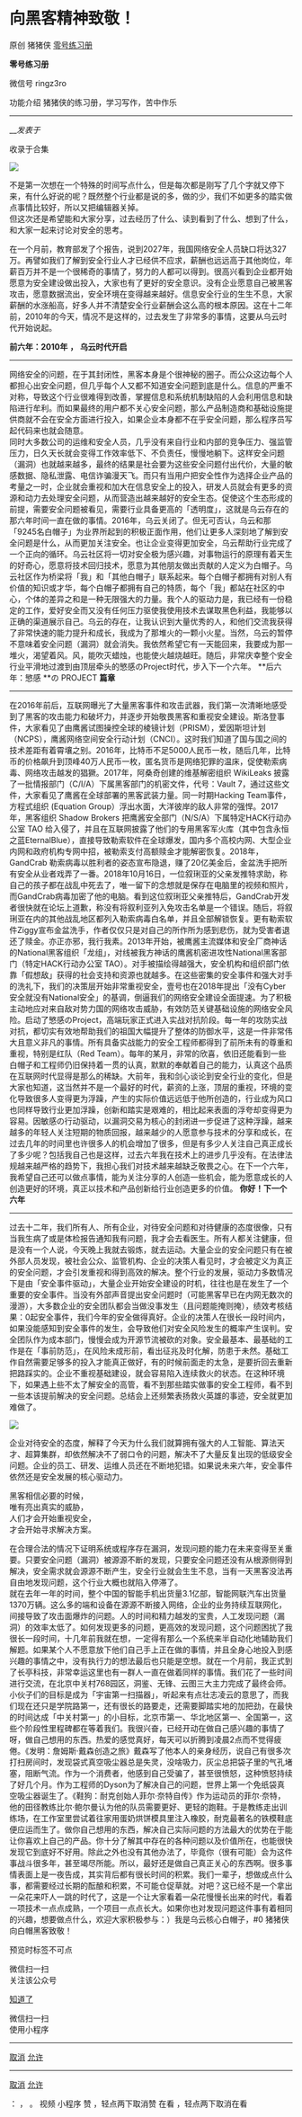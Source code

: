 #  向黑客精神致敬！

原创 猪猪侠  [ 零号练习册 ](javascript:void\(0\);)

**零号练习册** ![]()

微信号 ringz3ro

功能介绍 猪猪侠的练习册，学习写作，苦中作乐

____

___发表于_

收录于合集

![](https://raw.githubusercontent.com/tuchuang9/tc1/refs/heads/main/public/20230308213243.png)

  

不是第一次想在一个特殊的时间写点什么，但是每次都是刚写了几个字就又停下来，有什么好说的呢？既然整个行业都是说的多，做的少，我们不如更多的踏实做点事情比较好，所以又把编辑器关掉。  
但这次还是希望能和大家分享，过去经历了什么、读到看到了什么、想到了什么，和大家一起来讨论对安全的思考。  

  

在一个月前，教育部发了个报告，说到2027年，我国网络安全人员缺口将达327万。再譬如我们了解到安全行业人才已经供不应求，薪酬也远远高于其他岗位，年薪百万并不是一个很稀奇的事情了，努力的人都可以得到。很高兴看到企业都开始愿意为安全建设做出投入，大家也有了更好的安全意识。没有企业愿意自己被黑客攻击，愿意数据流出，安全环境在变得越来越好。信息安全行业的生生不息，大家薪酬的水涨船高，好多人并不清楚安全行业薪酬会这么高的根本原因。这在十二年前，2010年的今天，情况不是这样的，过去发生了非常多的事情，这要从乌云时代开始说起。

 **前六年：2010年** **，** **乌云时代开启**

* * *

  

网络安全的问题，在于其封闭性，黑客本身是个很神秘的圈子。而公众这边每个人都担心出安全问题，但几乎每个人又都不知道安全问题到底是什么。信息的严重不对称，导致这个行业很难得到改善，掌握信息和系统机制缺陷的人会利用信息和缺陷进行牟利。而如果最终的用户都不关心安全问题，那么产品制造商和基础设施提供商就不会在安全方面进行投入，如果企业本身都不在乎安全问题，那么程序员写起代码来也就会随意。  
同时大多数公司的运维和安全人员，几乎没有来自行业和内部的竞争压力、强监管压力，日久天长就会变得工作效率低下、不负责任，慢慢地躺下。这样安全问题（漏洞）也就越来越多，最终的结果是社会要为这些安全问题付出代价，大量的敏感数据、隐私泄露、电信诈骗漫天飞。而只有当用户把安全性作为选择企业产品的考量之一时，企业就会重视和加大在信息安全上的投入，研发人员就会有更多的资源和动力去处理安全问题，从而营造出越来越好的安全生态。促使这个生态形成的前提，需要安全问题被看见，需要行业具备更高的「透明度」，这就是乌云存在的那六年时间一直在做的事情。2016年，乌云关闭了。但无可否认，乌云和那「9245名白帽子」为业界所起到的积极正面作用，他们让更多人深刻地了解到安全问题是什么，从而更加关注安全。也让企业变得更加安全，乌云帮助行业完成了一个正向的循环。乌云社区将一切对安全极为感兴趣，对事物运行的原理有着天生的好奇心，愿意将技术回归技术，愿意为其他朋友做出贡献的人定义为白帽子。乌云社区作为桥梁将「我」和「其他白帽子」联系起来。每个白帽子都拥有对别人有价值的知识或才华，每个白帽子都拥有自己的特质，每个「我」都站在社区的中心，个体的差异之和是一种无限强大的力量。我个人的驱动力是，我已经有一份稳定的工作，爱好安全而又没有任何压力驱使我使用技术去谋取黑色利益，我能够以正确的渠道展示自己。乌云的存在，让我认识到大量优秀的人，和他们交流我获得了非常快速的能力提升和成长，我成为了那堆火的一颗小火星。当然，乌云的暂停不意味着安全问题（漏洞）就会消失。我依然希望它有一天能回来，我要成为那一堆火，渴望着风。风，能吹灭蜡烛，也能使火越烧越旺。随后，非常庆幸整个安全行业平滑地过渡到由顶层牵头的慜感のProject时代，步入下一个六年。
**后六年：慜感   **の PROJECT  **篇章**

* * *

在2016年前后，互联网曝光了大量黑客事件和攻击武器，我们第一次清晰地感受到了黑客的攻击能力和破坏力，并逐步开始敬畏黑客和重视安全建设。斯洛登事件，大家看见了由鹰酱试图操控全球的棱镜计划（PRISM），爱因斯坦计划（NCPS），鹰酱网络空间安全行动计划（CNCI）。这时我们知道了国与国之间的技术差距有着霄壤之别。2016年，比特币不足5000人民币一枚，随后几年，比特币的价格飙升到顶峰40万人民币一枚，匿名货币是网络犯罪的温床，促使勒索病毒、网络攻击越发的猖獗。2017年，阿桑奇创建的维基解密组织
WikiLeaks 披露了一批情报部门（C/I/A）下属黑客部门的机密文件，代号：Vault
7，通过这些文件，大家看见了鹰酱在全球部署的黑客武装力量。同一时期Hacking Team事件，方程式组织 (Equation
Group）浮出水面，大洋彼岸的敌人非常的强悍。2017年，黑客组织 Shadow Brokers 把鹰酱安全部门（N/S/A）下属特定HACK行动办公室
TAO
给入侵了，并且在互联网披露了他们的专用黑客军火库（其中包含永恒之蓝EternalBlue），直接导致勒索软件在全球爆发，国内多个高校内网、大型企业内网和政府机构专网中招，被勒索支付高额赎金才能解密恢复。2018年，GandCrab
勒索病毒以胜利者的姿态宣布隐退，赚了20亿美金后，金盆洗手把所有安全从业者戏弄了一番。2018年10月16日，一位叙琍亚的父亲发推特求助，称自己的孩子都在战乱中死去了，唯一留下的念想就是保存在电脑里的视频和照片，而GandCrab病毒加密了他的电脑。看到这位叙琍亚父亲推特后，GandCrab开发者很快就在论坛上道歉，称没有将叙利亚列入免攻击名单是一个错误。随后，将叙琍亚在内的其他战乱地区都列入勒索病毒白名单，并且全部解锁恢复。更有勒索软件Ziggy宣布金盆洗手，作者仅仅只是对自己的所作所为感到悲伤，就为受害者退还了赎金。亦正亦邪，我行我素。2013年开始，被鹰酱主流媒体和安全厂商神话的National黑客组织「龙组」，对线被我方神话的鹰酱机密进攻性National黑客部门（特定HACK行动办公室
TAO）。对手被描绘得越强大，安全机构和组织部门依靠「假想敌」获得的社会支持和资源也就越多。在这些密集的安全事件和强大对手的洗礼下，我们的决策层开始非常重视安全，壹号也在2018年提出「没有Cyber安全就没有National安全」的基调，倒逼我们的网络安全建设全面提速。为了积极主动地应对来自敌对势力国的网络攻击威胁，有效防范关键基础设施的网络安全风险。启动了慜感のProject，高端玩家正式进入实战对抗阶段。每一年的攻防实战对抗，都切实有效地帮助我们的祖国大幅提升了整体的防御水平，这是一件非常伟大且意义非凡的事情。所有具备实战能力的安全工程师都得到了前所未有的尊重和重视，特别是红队（Red
Team）。每年的某月，非常的欣喜，依旧还能看到一些白帽子和工程师仍旧保持着一贯的认真，默默的奉献着自己的能力，认真这个品质在互联网时代显得是那么的稀缺。大前年，我和剑心谈论到安全行业的变化，但是大家也知道，这当然并不是一个最好的时代，薪资的上涨，顶层的重视，环境的变化导致很多人变得更为浮躁，产生的实际价值远远低于他所创造的，行业成为风口也同样导致行业更加浮躁，创新和踏实是艰难的，相比起来表面的浮夸却变得更为容易。因敏感の行动驱动，以漏洞交易为核心的封闭进一步促进了这种浮躁，越来越多的年轻人关注短期的物质回报，越来越少的人愿意参与技术的分享和成长，在过去几年的时间里也许很多人的机会增加了很多，但是有多少人关注自己真正成长了多少呢？包括我自己也是这样，过去六年我在技术上的进步几乎没有。在法律法规越来越严格的趋势下，我担心我们对技术越来越缺乏敬畏之心。在下一个六年，我希望自己还可以做点事情，能为关注分享的人创造一些机会，能为愿意成长的人创造更好的环境，真正以技术和产品创新给行业创造更多的价值。
**你好！下一个六年**

* * *

  

过去十二年，我们所有人、所有企业，对待安全问题和对待健康的态度很像，只有当我生病了或是体检报告通知我有问题，我才会去看医生。所有人都关注健康，但是没有一个人说，今天晚上我就去锻炼，就去运动。大量企业的安全问题只有在被外部人员发现，被社会公众、监管机构、企业的决策人看见时，才会被定义为真正的安全问题，才会引发重视和得到高效的解决。整个行业的发展，驱动力多数情况下是由「安全事件驱动」，大量企业开始安全建设的时机，往往也是在发生了一个重要的安全事件。当没有外部声音提出安全问题时（可能黑客早已在内网无数次的漫游），大多数企业的安全团队都会当做没事发生（且问题能掩则掩），绩效考核结果：0起安全事件，我们今年的安全做得真好。企业的决策人在很长一段时间内，如果没能感知到安全事件的发生，会导致他们对安全风险发生的概率产生误判。安全团队作为成本部门，慢慢会成为开源节流被砍的对象。安全最基本、最基础的工作是在「事前防范」，在风险未成形前，看出征兆及时化解，防患于未然。基础工作自然需要足够多的投入才能真正做好，有的时候前面走的太急，是要折回去重新把路踩实的。企业不重视基础建设，就会容易陷入连续救火的状态。在这种环境下，如果遇上些不太了解安全的高管，看不到那些踏实做事的安全工程师，看不到一些本该提前解决的安全问题。总结会上还频繁表扬救火英雄的事迹，安全就更加难做了。

![](https://raw.githubusercontent.com/tuchuang9/tc1/refs/heads/main/public/20230308213244.png)

  

企业对待安全的态度，解释了今天为什么我们就算拥有强大的人工智能、算法天才、超算集群，却依然解决不了弱口令的问题，解决不了大量反复出现的低级安全问题。企业的员工、研发、运维人员还在不断地犯错。如果说未来六年，安全事件依然还是安全发展的核心驱动力。

黑客相信必要的时候，  
唯有亮出真实的威胁，  
人们才会开始重视安全，  
才会开始寻求解决方案。

  

在合理合法的情况下证明系统或程序存在漏洞，发现问题的能力在未来变得至关重要。只要安全问题（漏洞）被源源不断的发现，只要安全问题还没有从根源侧得到解决，安全需求就会源源不断产生，安全行业就会生生不息，当有一天黑客没法再自由地发现问题，这个行业大概也就陷入停滞了。  
就在去年一年的时间，整个中国的智能手机出货量3.1亿部，智能网联汽车出货量1370万辆。这么多的端和设备在源源不断接入网络，企业的业务持续互联网化，间接导致了攻击面爆炸的问题。人的时间和精力越发的宝贵，人工发现问题（漏洞）的效率太低了。如何发现更多的问题，更高效的发现问题，这个问题困扰了我很长一段时间，十几年前我就在想，一定得有那么一个系统来半自动化地辅助我们解题。如果某个人不愿意放下他们自己手上正在做的事情，并且全身心地投入到感兴趣的事情之中，没有执行力的想法最后也只能是空想。就在一个月前，我正式到了长亭科技，非常幸运这里也有一群人一直在做着同样的事情。我们花了一些时间进行交流，在北京中关村768园区，洞鉴、无锋、云图三大主力完成了最终会师。小伙子们的目标是成为「宇宙第一扫描器」，听起来有点壮志凌云的意思了，而我们现在还只是学院路第一，还有很长的路要走，还需要脚踏实地的加把劲，在最快的时间达成「中关村第一」的小目标，北京市第一、华北地区第一、全国第一，这些个阶段性里程碑都在等着我们。我很兴奋，已经开动在做自己感兴趣的事情了呀，做自己想用的东西。热爱的感觉真好，每天可以折腾到凌晨2点而不觉得疲倦。《发明：詹姆斯·戴森创造之旅》戴森写了他本人的亲身经历，说自己有很多次打扫房间时，发现袋式真空吸尘器总是失灵，没啥吸力，灰尘总把袋子里的气孔堵塞，阻断气流。作为一个消费者，他感到自己受骗了，甚至很愤怒，这种愤怒持续了好几个月。作为工程师的Dyson为了解决自己的问题，世界上第一个免纸袋真空吸尘器诞生了。《鞋狗：耐克创始人菲尔·奈特自传》作为运动员的菲尔·奈特，他的田径教练比尔·鲍尔曼认为他的队员需要更好、更轻的跑鞋。于是教练走出训练场，在工作室里尝试着往家用蛋奶烘饼模具里注入橡胶，耐克最著名的铁模鞋底便应运而生了。做你自己想用的东西，解决自己实际问题的方法最大的优势在于能让你喜欢上自己的产品。你十分了解其中存在的各种问题以及价值所在，也能很快发现它到底好不好用。除此之外也没有其他办法了，毕竟你（很有可能）会为这件事战斗很多年，甚至竭尽所能。所以，最好还是做自己真正关心的东西啊。很多事情表面上是一夜告成，其实背后都有很长时间的积累。我们一辈子，想做成点什么事，都需要经过长期的酝酿和积累，不可能仓促草就。对吧？这已经不是一个拿出一朵花来吓人一跳的时代了，这是一个让大家看着一朵花慢慢长出来的时代，看着一项技术一点点成熟，一个项目一点点长大。如果你也对发现问题这件事有着相同的兴趣，想要做点什么，欢迎大家积极参与：）我是乌云核心白帽子，#0
猪猪侠  
向白帽黑客致敬！

  

预览时标签不可点

微信扫一扫  
关注该公众号

[知道了](javascript:;)

微信扫一扫  
使用小程序

****

[取消](javascript:void\(0\);) [允许](javascript:void\(0\);)

****

[取消](javascript:void\(0\);) [允许](javascript:void\(0\);)

： ， 。   视频 小程序 赞 ，轻点两下取消赞 在看 ，轻点两下取消在看

